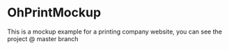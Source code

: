 # OhPrintMockup
This is a mockup example for a printing company website, you can see the project @ master branch
